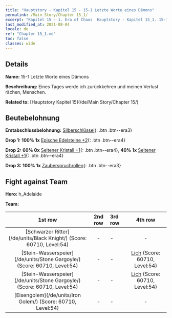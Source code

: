```yaml
---
title: "Hauptstory - Kapitel 15 - 15-1 Letzte Worte eines Dämons"
permalink: /Main Story/Chapter 15_1/
excerpt: "Kapitel 15 - 1. Era of Chaos  Hauptstory - Kapitel 15_1. 15-1 Letzte Worte eines Dämons"
last_modified_at: 2021-08-04
locale: de
ref: "Chapter 15_1.md"
toc: false
classes: wide
---
```


## Details

 **Name:** 15-1 Letzte Worte eines Dämons

 **Beschreibung:** Eines Tages werde ich zurückkehren und meinen Verlust rächen, Menschen.

 **Related to:** [Hauptstory Kapitel 15](/de/Main Story/Chapter 15/)

## Beutebelohnung

 **Erstabschlussbelohnung:** [Silberschlüssel](/ItemsDE/con_693/){: .btn .btn--era3}

 **Drop 1:** **100% 1x** [Epische Edelsteine +2](/ItemsDE/mat_51/){: .btn .btn--era4}

 **Drop 2:** **60% 0x** [Seltener Kristall +1](/ItemsDE/mat_45/){: .btn .btn--era4}, **40% 1x** [Seltener Kristall +1](/ItemsDE/mat_45/){: .btn .btn--era4}

 **Drop 3:** **100% 1x** [Zauberspruchrollen](/ItemsDE/con_694/){: .btn .btn--era3}


## Fight against Team
 **Hero:** h_Adelaide

 **Team:**


  | 1st row | 2nd row | 3rd row | 4th row |
  |:----:|:----:|:----|:----:|
  | [Schwarzer Ritter](/de/units/Black Knight/) (Score: 60710, Level:54)  | - | - | - |
  | [Stein-Wasserspeier](/de/units/Stone Gargoyle/) (Score: 60710, Level:54)  | - | - | [Lich](/de/units/Lich/) (Score: 60710, Level:54)  |
  | [Stein-Wasserspeier](/de/units/Stone Gargoyle/) (Score: 60710, Level:54)  | - | - | [Lich](/de/units/Lich/) (Score: 60710, Level:54)  |
  | [Eisengolem](/de/units/Iron Golem/) (Score: 60710, Level:54)  | - | - | - |


